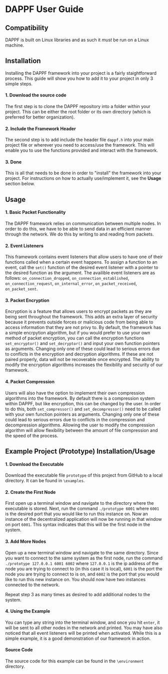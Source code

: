 # DAPPF User Guide

## Compatibility
DAPPF is built on Linux libraries and as such it *must* be run on a Linux machine.

## Installation
Installing the DAPPF framework into your project is a fairly staightforward process. This guide will show you how to add it to your project in only 3 simple steps.

#### 1. Download the source code
The first step is to clone the DAPPF repository into a folder within your project. This can be either the root folder or its own directory
(which is preferred for better organization).

#### 2. Include the Framework Header
The second step is to add include the header file `dappf.h` into your main project file or wherever you need to access/use the framework. This will enable you to use the
functions provided and interact with the framework.

#### 3. Done
This is all that needs to be done in order to "install" the framework into your project. For instructions on how to actually use/implement it, see the **Usage** section below.

## Usage

#### 1. Basic Packet Functionality

The DAPPF framework relies on communication between multiple nodes. In order to do this, we have to be able to send data in an efficient manner through the network.
We do this by writing to and reading from packets.

#### 2. Event Listeners

This framework contains event listeners that allow users to have one of their functions called when a certain event happens. To assign a function to an event, call the `set()` function of the desired event listener with a pointer to the desired function as the argument. The availible event listeners are as follows: `on_connection_dropped`, `on_connection_established`, `on_connection_request`, `on_internal_error`, `on_packet_received`, `on_packet_sent`.

#### 3. Packet Encryption

Encryption is a feature that allows users to encrypt packets as they are being sent throughout the framework. This adds an extra layer of security because
it prevents outside forces or malicious code from being able to access information that they are not privy to. By default, the framework has a simple encrpytion algorithm,
but if you would prefer to use your own method of packet encryption, you can call the encryption functions `set_encryptor()` and `set_decryptor()` and input your own function pointers as arguments. Changing only one of these could lead to serious errors due to conflicts in the encryption and decryption algorithms. If these are not paired properly, data will not be recoverable once encrypted. The ability to modify the encryption algorithms increases the flexibility and security of our framework.

#### 4. Packet Compression

Users will also have the option to implement their own compression algorithms into the framework. By default there is a compression system within DAPPF, but like encryption,
this can be changed by the user. In order to do this, both `set_compressor()` and `set_decompressor()` need to be called with your own function pointers as arguments. Changing only one of these could lead to serious errors due to conflicts in the compression and decompression algorithms. Allowing the user to modify the compression algorithm will allow flexibility between the amount of file compression and the speed of the process.

## Example Project (Prototype) Installation/Usage

#### 1. Download the Executable
Download the executable file `prototype` of this project from GitHub to a local directory. It can be found in `\examples`.

#### 2. Create the First Node
First open up a terminal window and navigate to the directory where the executable is stored. Next, run the command `./prototype 6001` where `6001` is the desired port that you would like to run this instance on. Now an instance of the decentralized application will now be running in that window on port `6001`. This syntax indicates that this will be the first node in the system.

#### 3. Add More Nodes
Open up a new terminal window and navigate to the same directory. Since you want to connect to the same system as the first node, run the command `./prototype 127.0.0.1 6001 6002` where `127.0.0.1` is the ip address of the node you are trying to connect to (in this case it is local), `6001` is the port the node you are trying to connect to is on, and `6002` is the port that you would like to run this new instance on. You should now have two instances connected to the network. 

Repeat step 3 as many times as desired to add additional nodes to the system.

#### 4. Using the Example
You can type any string into the terminal window, and once you hit `enter`, it will be sent to all other nodes in the network and printed. You may have also noticed that all event listeners will be printed when activated. While this is a simple example, it is a good demonstration of our framework in action.

#### Source Code
The source code for this example can be found in the `\environment` directory.
